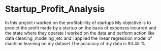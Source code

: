 # Startup_Profit_Analysis
In this project i worked on the profitablility of startups 
My objective is to predict the profit made by a startup on the basis of expenses incurred and the state where they operate
I worked on the data and perform action like data cleaning ,modeling ,etc and i applied the linear regression model of machine learning on my dataset 
The accuracy of my data is 93.45 %

